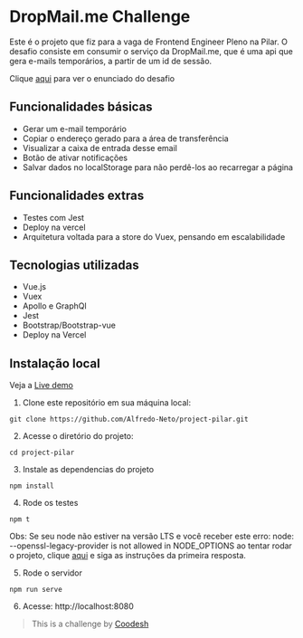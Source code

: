 # DropMail.me Challenge

Este é o projeto que fiz para a vaga de Frontend Engineer Pleno na Pilar.
O desafio consiste em consumir o serviço da DropMail.me, que é uma api que gera e-mails temporários, a partir de um id de sessão.

Clique [aqui](https://github.com/Alfredo-Neto/project-pilar/blob/main/src/assets/README.md) para ver o enunciado do desafio

## Funcionalidades básicas

- Gerar um e-mail temporário
- Copiar o endereço gerado para a área de transferência
- Visualizar a caixa de entrada desse email
- Botão de ativar notificações
- Salvar dados no localStorage para não perdê-los ao recarregar a página

## Funcionalidades extras

- Testes com Jest
- Deploy na vercel
- Arquitetura voltada para a store do Vuex, pensando em escalabilidade

## Tecnologias utilizadas

- Vue.js
- Vuex
- Apollo e GraphQl
- Jest
- Bootstrap/Bootstrap-vue
- Deploy na Vercel

## Instalação local

Veja a [Live demo](project-pilar.vercel.app)

1. Clone este repositório em sua máquina local:

```shell
git clone https://github.com/Alfredo-Neto/project-pilar.git
```
2. Acesse o diretório do projeto:

```shell
cd project-pilar
```
3. Instale as dependencias do projeto

```shell
npm install
```
4. Rode os testes

```shell
npm t
```
Obs: Se seu node não estiver na versão LTS e você receber este erro: node: --openssl-legacy-provider is not allowed in NODE_OPTIONS ao tentar rodar o projeto, clique [aqui](https://stackoverflow.com/questions/72866798/node-openssl-legacy-provider-is-not-allowed-in-node-options) e siga as instruções da primeira resposta.

5. Rode o servidor

```shell
npm run serve
```
6. Acesse: http://localhost:8080

>  This is a challenge by [Coodesh](https://coodesh.com/)

